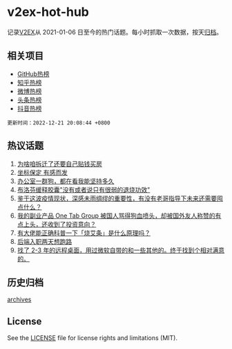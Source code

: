 # v2ex-hot-hub

 记录[V2EX](https://www.v2ex.com/)从 2021-01-06 日至今的热门话题。每小时抓取一次数据，按天[归档](archives)。
 
 ## 相关项目

- [GitHub热榜](https://github.com/lonnyzhang423/github-hot-hub)
- [知乎热榜](https://github.com/lonnyzhang423/zhihu-hot-hub)
- [微博热榜](https://github.com/lonnyzhang423/weibo-hot-hub)
- [头条热榜](https://github.com/lonnyzhang423/toutiao-hot-hub)
- [抖音热榜](https://github.com/lonnyzhang423/douyin-hot-hub)


 `更新时间：2022-12-21 20:08:44 +0800`

## 热议话题

1. [为啥咱拆迁了还要自己贴钱买房](https://www.v2ex.com/t/903844)
1. [坐标保定 有感而发](https://www.v2ex.com/t/903884)
1. [办公室一群狗，都在看我能坚持多久](https://www.v2ex.com/t/903940)
1. [布洛芬缓释胶囊"没有或者说只有很弱的退烧功效"](https://www.v2ex.com/t/903931)
1. [鉴于这波疫情现状，深感未雨绸缪的重要性，有没有老哥指导下未来还需要囤点什么？](https://www.v2ex.com/t/903868)
1. [我的副业产品 One Tab Group 被国人骂得狗血喷头，却被国外友人称赞的有点上头，还收到了投资意向？](https://www.v2ex.com/t/903859)
1. [有大佬能正确科普一下「烧艾条」是什么原理吗？](https://www.v2ex.com/t/903909)
1. [后端入职两天想跑路](https://www.v2ex.com/t/903903)
1. [找了 2-3 年的远程桌面，用过微软自带的和一些其他的。终于找到个相对满意的。](https://www.v2ex.com/t/903853)

## 历史归档

[archives](archives)

## License

See the [LICENSE](LICENSE) file for license rights and limitations (MIT).
